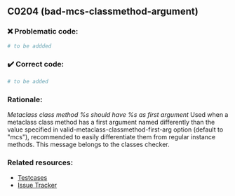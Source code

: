 ## C0204 (bad-mcs-classmethod-argument)

### :x: Problematic code:

```python
# to be addded
```

### :heavy_check_mark: Correct code:

```python
# to be added
```

### Rationale:

 *Metaclass class method %s should have %s as first argument*
  Used when a metaclass class method has a first argument named differently
  than the value specified in valid-metaclass-classmethod-first-arg option
  (default to "mcs"), recommended to easily differentiate them from regular
  instance methods. This message belongs to the classes checker.



### Related resources:

- [Testcases](#)
- [Issue Tracker](https://github.com/PyCQA/pylint/issues?q=is%3Aissue+%22bad-mcs-classmethod-argument%22+OR+%22C0204%22)

